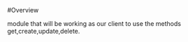 #Overview


module that will be working as our client to use the methods get,create,update,delete.

